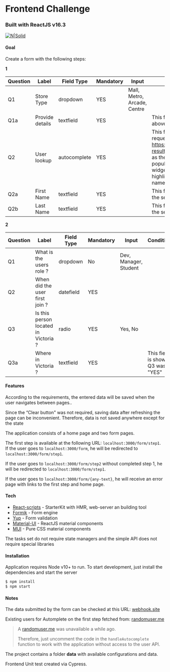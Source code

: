 # Frontend Challenge
### Built with ReactJS v16.3
[![N|Solid](https://blobs.gitbook.com/spaces%2F-LC0OOaYNhLAKEG18CVO%2Favatar.png?generation=1525813064181835&alt=media)](https://reactjs.org/)
#### Goal
Create a form with the following steps:

**1**

| Question | Label           | Field Type   | Mandatory | Input                       | Conditions                           |
| -------- | --------------- | ------------ |---------- |---------------------------- |------------------------------------- |
| Q1       | Store Type      | dropdown     | YES       | Mall, Metro, Arcade, Centre |  |
| Q1a      | Provide details | textfield    | YES       |                             | This field is shown if the Q1 above is "Metro" | 
| Q2       | User lookup     | autocomplete | YES       |                             | This field should send a request to https://randomuser.me/api/?results=50&nat=au&exc=login as the user types and populate an autocomplete widget. The widget should highlight matches based the name field.|
| Q2a      | First Name      | textfield    | YES       |                             | This field is populated from the selection above |
| Q2b      | Last Name       | textfield    | YES       |                             | This field is populated from the selection above |
		 				 
**2**

| Question | Label                                | Field Type | Mandatory | Input                 | Conditions  |
| -------- | ------------------------------------ | ---------- |---------- |---------------------- |------------ |
| Q1       | What is the users role ?             | dropdown   | No        | Dev, Manager, Student |             | 
| Q2       | When did the user first join ?       | datefield  | YES       |                       |             |
| Q3       | Is this person located in Victoria ? | radio      | YES       | Yes, No               |             |
| Q3a      | Where in Victoria ?                  | textfield  | YES       |                       | This field is shown if Q3 was "YES" |

#### Features
According to the requirements, the entered data will be saved when the user navigates between pages.. 

Since the “Clear button" was not required, saving data after refreshing the page can be inconvenient. Therefore, data is not saved anywhere except for the state

The application consists of a home page and two form pages.

The first step is available at the following URL: `localhost:3000/form/step1`.
If the user goes to `localhost:3000/form`, he will be redirected to `localhost:3000/form/step1`.

If the user goes to `localhost:3000/form/step2` without completed step 1, he will be redirected to `localhost:3000/form/step1`.

If the user goes to `localhost:3000/form/{any-text}`, he will receive an error page with links to the first step and home page.

#### Tech
* [React-scripts](https://github.com/jaredpalmer/formik ) - StarterKit with HMR, web-server an building tool
* [Formik](https://github.com/jaredpalmer/formik ) - Form engine
* [Yup](https://github.com/jquense/yup ) - Form validation
* [Material-UI](https://github.com/mui-org/material-ui ) - ReactJS material components
* [MUI](https://github.com/mui-org/material-ui ) - Pure CSS material components

The tasks set do not require state managers and the simple API does not require special libraries

#### Installation 
Application requires Node v10+ to run. 
To start development, just install the dependencies and start the server
```sh
$ npm install
$ npm start
```

#### Notes 
The data submitted by the form can be checked at this URL: [webhook.site](https://webhook.site/76c989af-0b79-419d-ab0e-508ac1b93b44 )

Existing users for Automplete on the first step fetched from: [randomuser.me](https://randomuser.me/api/?results=50&nat=au&exc=login )

> A [randomuser.me](https://randomuser.me/api/?results=50&nat=au&exc=login ) was unavailable a while ago. 
>
> Therefore, just uncomment the code in the `handleAutocomplete` function 
> to work with the application without access to the user API.

The project contains a folder **data** with available configurations and data.

Frontend Unit test created via Cypress.
